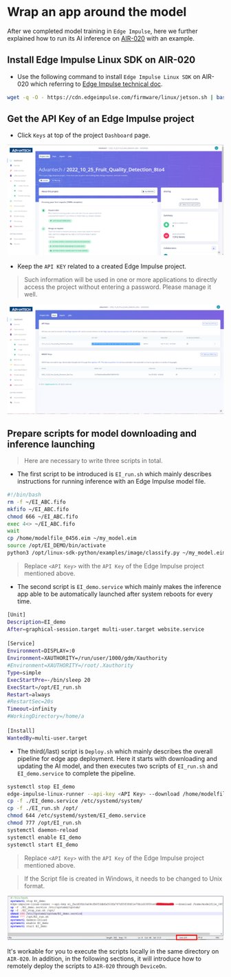 # Wrap an app around the model
After we completed model training in `Edge Impulse`, here we further explained how to run its AI inference on [AIR-020](https://www.advantech.com/en/products/65f20c25-f6ef-4ab5-be3c-b7dfa7a833b3/air-020/mod_fcf216c8-3495-4809-b815-61dc008d53a4) with an example.

## Install Edge Impulse Linux SDK on AIR-020
* Use the following command to install `Edge Impulse Linux SDK` on AIR-020 which referring to [Edge Impulse technical doc](https://docs.edgeimpulse.com/docs/development-platforms/officially-supported-cpu-gpu-targets/nvidia-jetson-nano).

```sh
wget -q -O - https://cdn.edgeimpulse.com/firmware/linux/jetson.sh | bash
```

## Get the API Key of an Edge Impulse project
* Click `Keys` at top of the project `Dashboard` page.

<p align="center">
  <img width="600" src="image\Encapsulate_a_portable_AI_application_01.png">
</p>

* Keep the `API KEY` related to a created Edge Impulse project.
> Such information will be used in one or more applications to directly access the project without entering a password. Please manage it well.

<p align="center">
  <img width="600" src="image\Encapsulate_a_portable_AI_application_02.png">
</p>

## Prepare scripts for model downloading and inference launching
> Here are necessary to write three scripts in total.
  
* The first script to be introduced is `EI_run.sh` which mainly describes instructions for running inference with an Edge Impulse model file.

```sh
#!/bin/bash
rm -f ~/EI_ABC.fifo
mkfifo ~/EI_ABC.fifo
chmod 666 ~/EI_ABC.fifo
exec 4<> ~/EI_ABC.fifo
wait
cp /home/modelfile_0456.eim ~/my_model.eim
source /opt/EI_DEMO/bin/activate
python3 /opt/linux-sdk-python/examples/image/classify.py ~/my_model.eim 
```  
> Replace `<API Key>` with the `API Key` of the Edge Impulse project mentioned above.

* The second script is `EI_demo.service` which mainly makes the inference app able to be automatically launched after system reboots for every time.

```sh
[Unit]
Description=EI_demo
After=graphical-session.target multi-user.target website.service

[Service]
Environment=DISPLAY=:0
Environment=XAUTHORITY=/run/user/1000/gdm/Xauthority
#Environment=XAUTHORITY=/root/.Xauthority
Type=simple
ExecStartPre=-/bin/sleep 20
ExecStart=/opt/EI_run.sh
Restart=always
#RestartSec=20s
Timeout=infinity
#WorkingDirectory=/home/a

[Install]
WantedBy=multi-user.target
```
 
* The third(/last) script is `Deploy.sh` which mainly describes the overall pipeline for edge app deployment. Here it starts with downloading and updating the AI model, and then executes two scripts of `EI_run.sh` and `EI_demo.service` to complete the pipeline.
  
```sh
systemctl stop EI_demo
edge-impulse-linux-runner --api-key <API Key> --download /home/modelfile_0456.eim 
cp -f ./EI_demo.service /etc/systemd/system/
cp -f ./EI_run.sh /opt/
chmod 644 /etc/systemd/system/EI_demo.service
chmod 777 /opt/EI_run.sh
systemctl daemon-reload
systemctl enable EI_demo
systemctl start EI_demo
```

> Replace `<API Key>` with the `API Key` of the Edge Impulse project mentioned above.

> If the Script file is created in Windows, it needs to be changed to Unix format.
<p align="center">
  <img width="600" src="image\Encapsulate_a_portable_AI_application_04.png">
</p>

It's workable for you to execute the scripts locally in the same directory on `AIR-020`. In addition, in the following sections, it will introduce how to remotely deploy the scripts to `AIR-020` through `DeviceOn`.
